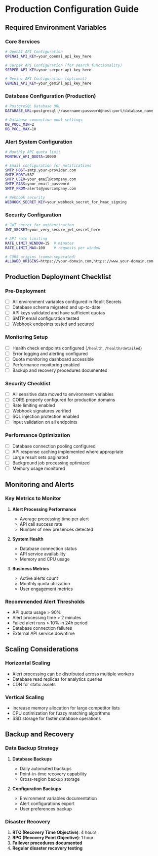 
# Production Configuration Guide

## Required Environment Variables

### Core Services
```bash
# OpenAI API Configuration
OPENAI_API_KEY=your_openai_api_key_here

# Serper API Configuration (for search functionality)
SERPER_API_KEY=your_serper_api_key_here

# Gemini API Configuration (optional)
GEMINI_API_KEY=your_gemini_api_key_here
```

### Database Configuration (Production)
```bash
# PostgreSQL Database URL
DATABASE_URL=postgresql://username:password@host:port/database_name

# Database connection pool settings
DB_POOL_MIN=2
DB_POOL_MAX=10
```

### Alert System Configuration
```bash
# Monthly API quota limit
MONTHLY_API_QUOTA=10000

# Email configuration for notifications
SMTP_HOST=smtp.your-provider.com
SMTP_PORT=587
SMTP_USER=your_email@company.com
SMTP_PASS=your_email_password
SMTP_FROM=alerts@yourcompany.com

# Webhook security
WEBHOOK_SECRET_KEY=your_webhook_secret_for_hmac_signing
```

### Security Configuration
```bash
# JWT secret for authentication
JWT_SECRET=your_very_secure_jwt_secret_here

# API rate limiting
RATE_LIMIT_WINDOW=15  # minutes
RATE_LIMIT_MAX=100    # requests per window

# CORS origins (comma-separated)
ALLOWED_ORIGINS=https://your-domain.com,https://www.your-domain.com
```

## Production Deployment Checklist

### Pre-Deployment
- [ ] All environment variables configured in Replit Secrets
- [ ] Database schema migrated and up-to-date
- [ ] API keys validated and have sufficient quotas
- [ ] SMTP email configuration tested
- [ ] Webhook endpoints tested and secured

### Monitoring Setup
- [ ] Health check endpoints configured (`/health`, `/health/detailed`)
- [ ] Error logging and alerting configured
- [ ] Quota monitoring dashboard accessible
- [ ] Performance monitoring enabled
- [ ] Backup and recovery procedures documented

### Security Checklist
- [ ] All sensitive data moved to environment variables
- [ ] CORS properly configured for production domains
- [ ] Rate limiting enabled
- [ ] Webhook signatures verified
- [ ] SQL injection protection enabled
- [ ] Input validation on all endpoints

### Performance Optimization
- [ ] Database connection pooling configured
- [ ] API response caching implemented where appropriate
- [ ] Large result sets paginated
- [ ] Background job processing optimized
- [ ] Memory usage monitored

## Monitoring and Alerts

### Key Metrics to Monitor
1. **Alert Processing Performance**
   - Average processing time per alert
   - API call success rate
   - Number of new presences detected

2. **System Health**
   - Database connection status
   - API service availability
   - Memory and CPU usage

3. **Business Metrics**
   - Active alerts count
   - Monthly quota utilization
   - User engagement metrics

### Recommended Alert Thresholds
- API quota usage > 90%
- Alert processing time > 2 minutes
- Failed alert runs > 10% in 24h period
- Database connection failures
- External API service downtime

## Scaling Considerations

### Horizontal Scaling
- Alert processing can be distributed across multiple workers
- Database read replicas for analytics queries
- CDN for static assets

### Vertical Scaling
- Increase memory allocation for large competitor lists
- CPU optimization for fuzzy matching algorithms
- SSD storage for faster database operations

## Backup and Recovery

### Data Backup Strategy
1. **Database Backups**
   - Daily automated backups
   - Point-in-time recovery capability
   - Cross-region backup storage

2. **Configuration Backups**
   - Environment variables documentation
   - Alert configurations export
   - User preferences backup

### Disaster Recovery
1. **RTO (Recovery Time Objective)**: 4 hours
2. **RPO (Recovery Point Objective)**: 1 hour
3. **Failover procedures documented**
4. **Regular disaster recovery testing**
